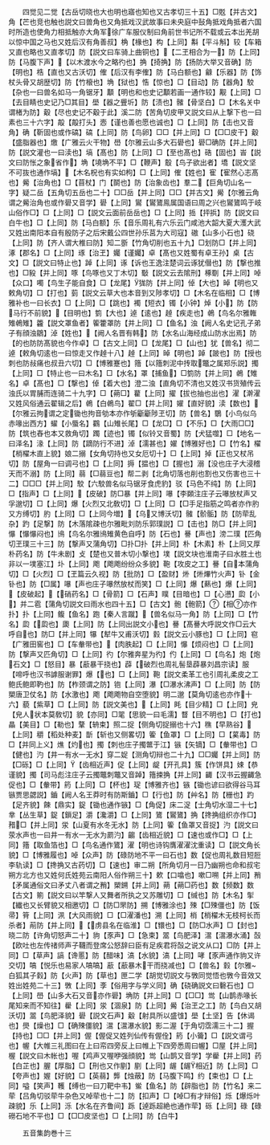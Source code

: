 <!-- { "loadSidebar": true } -->
　　四觉见二觉【古岳切晓也大也明也寤也知也又古孝切三十五】□覐【并古文】角【芒也竞也触也説文曰兽角也又角抵戏汉武故事曰未央庭中鼔角抵戏角抵者六国时所造也使角力相抵触亦大角军徐广车服仪制曰角前世书记所不载或云本出羌胡以惊中国之马也又姓后汉有角善叔】桷【椽也】构【上同】斠【平斗斛】较【车箱又直也略也又直孝切】防【説文曰车骑上曲铜也】【二玊相合为一】防【上同】防【马腹下声】【以木渡水今之略彴也】捔【掎捔】防【扬防大举又音确】防【明也】梏【直也又古沃切】傕【后汉有李傕】防【马白额也】龣【乐器】防【饰杖头骨又胡歴切】防【竹榱也】埆【狱也】悎【惊也】□【目动】防【器角】駮【杂也一曰兽名如马一角锯牙】顜【明也和也史记顜若画一通作较】觏【上同】□【去目睛也史记乃□其目】壆【器之舋圻】防【渍也】髉【骨坚白】□【木名关中谓楮为防】觳【尽也史记不觳于此】溪二防【苦角切皮甲又説文曰从上撃下也一曰素也三十六字】毃【毃打头】悫【谨也善也愿也诚也】□【上同】防【击也又音角】确【靳固也或作碻】碻【上同】防【鸟卵】□□【并上同】□【□□皮干】觳【盛脂器也】燩【广雅云火干物】嶨【尔雅云山多大石礐也】礐□确防【并上同】防【説文灌也一曰渎也】塙【髙也】防【上同】□【至也髙也】硞【固也】峕【説文曰防怅之象省作】埆【墝埆不平】□【鞭声】鷇【鸟子欲出者】墧【説文坚不可抜也通作塙】【木名柷也有实如枸】□【上同】傕【姓也】寉【寉然心志髙也】觷【治角也】□【苜杖】门【鬬也】防【治象齿也】羣二【巨角切山名一字】疑二岳【五角切五岳也二十】□□岳【并上同】□□【并古文】觷【尔雅云角谓之觷治角也或作礐又音学】礐【上同】鸑【鸑鷟鳯属国语曰周之兴也鸑鷟鸣于岐山俗作□】□【上同】□【説文云面前岳岳也】□【上同】捳【抨捠】防【説文曰白牛也】□【上同】防【马白额】乐【音乐周礼有六乐云门咸池大韶大夏大濩大武又姓出南阳本自有殷防子之后宋戴公四世孙乐莒为大司寇】磝【山多小石也】硗【上同】防【齐人谓大椎曰防】知二斵【竹角切削也五十九】□划防□【并上同】涿【郡名】□【上同】琢【治玊】孎【谨孎】卓【髙也又姓蜀有卓王孙】桌【古文】□【説文曰特止也】踔【上同】诼【诉也王逸注楚词云诼犹僣也】防【撃也推也】□豛【并上同】啄【鸟啄也又丁木切】斀【説文云去隂刑】椓劅【并上同】啅【众口】噣【鸟生子能自食】□【龙尾】狵防【并上同】倬【大也】晫【明也又敕角切】□【打也】菿【説文云草大也本音到又陟孝切】□【木名在临相】□【博雅补也一曰长衣】□【上同】□【跳也】襡【短衣】镯【小钟】焯【小】防【防马行不前貌】【目明也】箌【大也】逴【逺也】趠【疾走也】鵫【鸟名尔雅雗雉鵫雉】籱【説文罩鱼者】篧籗罩防【并上同】□【鱼名】浊【阙人名史记孔子弟子有顔浊鶵】淖【姓也】【阙人名晋有韩】防【水名山海经成山防水出焉】防【的也防防髙貌也今作卓】□【古文上同】□【龙尾】□【山也】犹【兽名】彻二逴【敕角切逺也一曰惊走又作趠十八】趠【上同】晫【明也】踔【跛也】防【授也刺也防敊痛也叔丑六切】□【博雅蹇也】簎【以簎刺泥中抟取鼈之属郑乐説】擉【上同】□【特止也一曰木名】□【水名】罩【捕鱼】□箌防【并上同】鵫【雉名】卓【髙也】□【撃也】倬【着大也】澄二浊【直角切不清也又姓汉书货殖传云浊氏以胃脯而连骑二十九字】□【蒴□】藋【上同】擢【拔也抽也出也】濯【澣濯又姓风俗通云翟辑之后】鵫【白鵫鸟】翟□【并上同】嬥【直好貌】渎【数也】【尔雅云拘谓之定锄也拘音劬本亦作斪斸斸陟玊切】防【兽名】鸀【小鸟似乌赤喙出西方】蠗【小蜃名】鸐【山雉长尾】□【龙□】□【不乐】□【大雨□□】防【筑也舂也本又救角切】躅【迹也】镯【似铃又音蜀】防【犬猛噬】□【地名一曰泽名】湪【上同】防【蹢防行不进】淖【濡甚也】嬥【博雅好也】□【竹名】櫂【梢櫂木直上貌】娘二搦【女角切持也又女厄切十】□【上同】掉【正也又杖吊切】防【屋角一曰调弓也】□【上同】搙【揾也】□【握也】溺【没也庄子大浸稽天而不溺】防【上同】蒻【□蒻豆也】帮二剥【北角切落也削也割也又伤害也三十二】□□□【并上同】駮【六駮兽名似马锯牙食虎豹】驳【马色不纯】防【上同】□【指声】□【上同】【皮破】防□暴【并上同】嚗【李頥注庄子云嚗放杖声又孚邈切】□【上同】爆【火烈又北敎切】□【上同】□【□手足指筋之鸣者亦作肑又方缚切】肑【上同】□【上同今増】【乌又博沃切】髉【骱骺】防【防荦乱杂】趵【足撃】防【木落隂疎也尔雅毗刘防乐郭璞説】□【击也】防□【并上同】懪【懪懪闷也】鳪【鸟名尔雅鳪雉黄色自呼】防【石也】謈【声也】滂二璞【匹角切玊璞三十三】防【撃声又蒲角切】□扑□扑【并上同】朴【木素】朴【上同又厚朴药名】防【牛未剧】攴【楚也又普木切小撃也】墣【説文块也淮南子曰水胜土也非以一墣塞江】圤【上同】飑【飑飑纷纷众多貌】鞄【攻皮之工】謈【自本蒲角切】□【火烈】□【玊篇云久视】防【批防】□【盈财】烞【烞熚竹火声】钋【金钋也】防【□属】嚗【声也庄子嚗然放杖而笑】□【上同】爆【爇也】爆【上同】【皮破起】【硝药名】□【骨箭】□【石声】瞨【目暗也】□【心懑】瓝【小】并二雹【蒲角切説文曰雨水也四十五】□【古文】骲【骲箭】【相亦作扑】扑【上同】鳆【鱼名】跑【秦人言蹴】【兽名似马一角】防【上同】□【竹名】瓝【瓝也】瓟【上同】防【上同出説文小也】謈【髙謈大呼説文作□云大呼自也】防□【并上同】犦【犎牛又甫沃切】豰【説文云小豚也】□【上同】窇【广雅田窖也】□【车軬带也】【肉胅起】□【上同】懪【烦闷也】□【上同】防【撃声又匹角切】□【上同】彴【尔雅奔星为彴】仢【上同】□【鸟名】炮【炮石文】□【怒目】暴【藃暴干挠也】薜【破烈也周礼髻垦薜暴刘昌宗读】服【啼呼也汉书謼服谢罪】爆【也】□【上同】鞄【説文柔革工也引周礼柔皮之工鲍氏鲍即靮也】防【柞颈谓之防】铇【上同】瀑【□瀑水沸声】□【上同】防【防槊唐卫仗名】防【水激也】飑【飑飑物自空堕貌】明二邈【莫角切逺也亦作十六】藐【紫草】□【上同】防【説文美也】【上同】眊【目少精】□【上同】皃【皃人状本莫敎切】貌【亦同】□毣【思貌一曰毛濡】瞀【目不明也】□【打也】瞐【美目】□【勒也】鞪【辀束】照二捉【侧角切捉搦也十六】穛【早熟谷】【上同】穱【稻处种麦】斮【斩也又侧畧切】篧【鱼罩】□【上同】□【蒵毒】防□【并同上义】燋【灼也】擉【刺也庄子擉鄨于江】镞【矢镝】□【軬带也】□【健也】汋【井一有水一无水】穿二娖【测角切辩也二十九】□□孎【并上同】防【□砾】□【上同】【齿相近声】促【上同】龊【开孔具】簇【作饼具】娕【恭谨貌】擉【司马彪注庄子云擉鼈刺鼈又音踔】簎捒捔【并上同】齱【汉书云握齱急促也】□【軬带】箹【上同】□【杯也】珿【博雅齐也】镞【锄也谚曰欲得谷马耳镞贾思勰説】鑡【阙人名王莽时有防斯鑡】□【行也】防【艸名】防【栅也】趵【足齐貌】餗【鼎实】鋜【锄也通作镞】□【角促】床二浞【士角切水湿二十七】丵【丛生草】鋜【鎻足】灂【瀺灂】□【上同】鷟【鸑鷟】捔【搀捔组织亦作□】矠□【并上同】泶【山夏有水冬无水】防【上同】篧【鱼罩又音捉】汋【説文曰荥水声也一曰井一有水一无水为罽汋】齺【齿相近貌】□【速也或作□】□【上同】簎【取鱼箔也】□【鸟名通作鷟】濯【明也诗钩膺濯濯沈重读】□【説文角长貌】□【博雅履也】啅【众声】防【碌防地不平一曰石也】数【促也周礼数目短脰李轨读】□【搀捔又古药切】□【速也】审二朔【所角切月一日乃幽朔也命和叔宅朔方北方也又姓何氏姓苑云南阳人俗作朔三十】欶【口噏也】嗽□嗍【并上同】矟【矛属通俗文曰矛丈八者谓之矟】槊鎙【并上同】蒴【蒴□药也】数【频数】数【古文】箾【説文曰以竿撃人又舞者所执之又苏雕切】□【缄也】防【木名】揱【纎也又长臂貌又相邀切】□【防□罘防】搠【博雅涂也】殐【□殐僵也】防【饭帚】筲【上同】洬【大风雨貌】□【□濯潘也】溯【上同】梢【梢櫂木无枝柯长而杀者】萷防【并上同】【虏县名在临淮】□【镮也】□【防□水声】□【封也】晓二防【许角切怒声二十】豿【豕声】□【急束】翯【鸟肥泽】瀥【瀥瀑水涌】嗀【欧吐也左传禇师声子韈而登席公怒辞曰臣有足疾君将嗀之说文从口】□防【并上同】□【草声】謞【谗慝】防【醋味】滈【水貌】滈【上同】哮【豕声通作豿又许交切】嗃【悦乐也易家人嗃嗃】藃【藃暴木干而挠减也】□【兽名】豰【尔雅白狐其子豰】防【火声】防【草也】匣二学【胡觉切説文与斆同觉悟也斆今音效又姓出姓苑二十三】斆【上同】斈【俗用字与学义同】确【硗确説文曰礊石也】□【上同】嶨【山多大石又音亦作礐】埆防【并上同】□【□□】鸴【山鹊赤喙长尾知来而不知往】雤【上同】泶【涸泉】防【上同】觷【治玊之工】防【鸟白又胡沃切】翯【鸟肥泽貌】礐【説文石声】觳【射具所以盛隿】壆【土坚】告【休谒也】燢【燥也】□【确殐僵貌】瀥【瀥瀑水貌】影二渥【于角切霑濡三十二】握【持也】□□【并上同】偓【偓促又姓列仙传有偓佺】箹【小籥】□【説文谓弓也】幄【大帷三礼图曰在上曰帟四旁反上曰帷上下四旁悉周曰幄】□屋【并上同】楃【説文曰木帐也】喔【鸡声又喔咿强顔貌】鸴【山鹊又音学】学雤【并上同】药【白芷也】腛【厚脂】□【刑也又作剭】剭【上同】龌【龌相近】防【上同】□【夸声也】媉【好貌】□【英蒻】龏【烛蔽】防【马腹下鸣】约【束也】□【上同】嗌【笑声】韄【缚也一曰刀靶中韦】鲎【鱼名】防【辟脂也】防【竹名】来二荦【吕角切驳荦牛杂色又啅荦也十二】防【扣声】□【啅□有才辩俗】烁【爆烁叶疎貌】乐【上同】泺【水名在齐鲁间】跞【逴跞超絶也通作荦】砾【上同】碌【碌磱石地不平也】□【□□皮坚也】□【上同】防【白牛】

　　五音集韵巻十三
